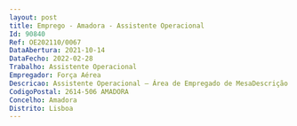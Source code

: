 ```yaml
--- 
layout: post
title: Emprego - Amadora - Assistente Operacional
Id: 90840
Ref: OE202110/0067
DataAbertura: 2021-10-14
DataFecho: 2022-02-28
Trabalho: Assistente Operacional
Empregador: Força Aérea
Descricao: Assistente Operacional – Área de Empregado de MesaDescrição de funções Pôr as mesas colocando toalhas, pratos, guardanapos, copos e talheres de acordo com a refeição a ser servida, servir as refeições, garantir a satisfação das solicitações dos utilizadores das messes, recolher a loiça e toalhas das mesas após terminada a refeição.
CodigoPostal: 2614-506 AMADORA
Concelho: Amadora
Distrito: Lisboa
--- 
```

